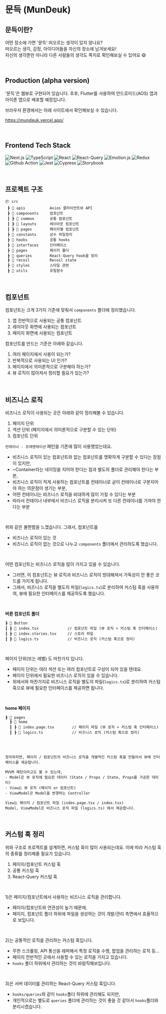 # 문득 (MunDeuk)


## 문득이란?
어떤 장소에 가면 '문득' 떠오르는 생각이 있지 않나요? <br />
떠오르는 생각, 감정, 아이디어들을 자신의 장소에 남겨보세요! <br />
자신의 생각뿐만 아니라 다른 사람들의 생각도 쪽지로 확인해보실 수 있어요 😄


<br />

## Production (alpha version)
'문득'은 웹뷰로 구현되어 있습니다.
추후, Flutter를 사용하여 안드로이드(AOS) 앱과 아이폰 앱으로 배포할 예정입니다.

브라우저 환경에서는 아래 사이트에서 확인해보실 수 있습니다. 

https://mundeuk.vercel.app/


<br />

## Frontend Tech Stack
![Next.js](https://img.shields.io/badge/-Nextjs-000000?style=flat-square&logo=next.js)
![TypeScript](https://img.shields.io/badge/-TypeScript-007ACC?style=flat-square&logo=typescript&logoColor=white)
![React](https://img.shields.io/badge/-React-222222?style=flat-square&logo=react)
![React-Query](https://img.shields.io/badge/-React_Query-142111?style=flat-square&logo=react-query)
![Emotion.js](https://img.shields.io/badge/-Emotion.js-f8c7da?style=flat-square&logo=emotion.js)
![Redux](https://img.shields.io/badge/-Recoil-000000?style=flat-square&logo=recoil)
![Github Action](https://img.shields.io/badge/-Github_Action-db0000?style=flat-square&logo=github)
![Jest](https://img.shields.io/badge/-Jest-65d786?style=flat-square&logo=jest)
![Cypress](https://img.shields.io/badge/-Cypress-007acc?logo=cypress)
![Storybook](https://img.shields.io/badge/-Storybook-f8c7da?style=Storybook&logo=storybook)


<br />

## 프로젝트 구조

```
📦 src
 ┣ 📂 apis           Axios 클라이언트와 API
 ┣ 📂 components     컴포넌트
 ┃ ┣ 📂 common       공통 컴포넌트
 ┃ ┣ 📂 layouts      레이아웃 컴포넌트
 ┃ ┣ 📂 pages        페이지별 컴포넌트
 ┣ 📂 constants      상수 파일정리
 ┣ 📂 hooks          공통 hooks
 ┣ 📂 interfaces     인터페이스
 ┣ 📂 pages          페이지 폴더
 ┣ 📂 queries        React-Query hook을 정리
 ┣ 📂 recoil         Recoil state
 ┣ 📂 styles         스타일 관련
 ┣ 📂 utils          유틸함수
```

<br />

## 컴포넌트
컴포넌트는 크게 3가지 기준에 맞춰서 `components` 폴더에 정리했습니다.
1) 앱 전반적으로 사용되는 공통 컴포넌트
2) 레이아웃 화면에 사용되는 컴포넌트
3) 페이지 화면에 사용되는 컴포넌트

컴포넌트를 만드는 기준은 아래와 같습니다.
1) 여러 페이지에서 사용이 되는가?
2) 반복적으로 사용되는 UI 인가?
3) 페이지에서 의미론적으로 구분해야 하는가?
4) 뷰 로직이 많아져서 정리할 필요가 있는가?

<br />

## 비즈니스 로직
비즈니스 로직이 사용되는 곳은 아래와 같이 정리해볼 수 있습니다.
1) 페이지 단위
2) 섹션 단위 (페이지에서 의미론적으로 구분할 수 있는 단위)
3) 컴포넌트 단위

`컨테이너 - 프레젠테이션` 패턴을 기존에 많이 사용했었는데요.
- 비즈니스 로직이 있는 컴포넌트와 없는 컴포넌트를 명확하게 구분할 수 있다는 장점이 있지만,
- ~Container라는 네이밍을 지어야 한다는 점과 별도의 폴더로 관리해야 한다는 부분,
- 비즈니스 로직이 적게 사용하는 컴포넌트를 컨테이너로 굳이 컨테이너로 구분지어야 하는 의문점이 생기는 부분,
- 어떤 컨테이너는 비즈니스 로직을 비대하게 많이 가질 수 있다는 부분
- 따라서 컨테이너 내부에서 비즈니스 로직을 분리시켜 또 다른 컨테이너를 가져야 한다는 부분

<br />

위와 같은 불편함을 느꼈습니다. 그래서, 컴포넌트를 
- 비즈니스 로직이 있는 것
- 비즈니스 로직이 없는 것으로 나누고 `components` 폴더에서 관리하도록 했습니다.

<br />

어떤 컴포넌트는 비즈니스 로직을 많이 가지고 있을 수 있습니다.
- 그러면, 이 컴포넌트는 뷰 로직과 비즈니스 로직이 방대해져서 가독성이 안 좋은 코드를 가지게 됩니다.
- 그래서, 비즈니스 로직을 별도의 파일(`logics.ts`)로 분리하여 커스텀 훅을 사용하여, 뷰에 필요한 인터페이스를 제공하도록 했습니다.


<br />

**버튼 컴포넌트 폴더**
```
┣ 📂 Button     
┃ ┣ 📜 index.tsx             // 컴포넌트 파일 (뷰 로직 + 커스텀 훅 인터페이스)
┃ ┣ 📜 index.stories.tsx     // 스토리 파일
┃ ┣ 📜 logics.ts             // 비즈니스 로직 (커스텀 훅으로 정리)
```

<br />

페이지 단위(또는 레벨) 도 마찬가지 입니다.
- 페이지 단위는 여러 섹션 또는 여러 컴포넌트로 구성이 되어 있을 텐데요.
- 페이지 단위에서 필요한 비즈니스 로직이 있을 수 있습니다.
- 위에서와 마찬가지로 비즈니스 로직을 별도의 파일(`logics.ts`)로 분리하여 커스텀 훅으로 뷰에 필요한 인터페이스를 제공하면 됩니다.

<br />

**home 페이지**
```
┣ 📂 pages
  ┣ 📂 home     
  ┃ ┣ 📜 index.page.tsx        // 페이지 파일 (뷰 로직 + 커스텀 훅 인터페이스)
  ┃ ┣ 📜 logics.ts             // 비즈니스 로직 (커스텀 훅으로 정리)
```

<br /><br />

```
정리하자면, 페이지 / 컴포넌트의 비즈니스 로직을 개별적인 커스텀 훅을 만들어서 뷰에 인터페이스를 제공합니다.

MVVM 패턴이라고도 볼 수 있는데,
- Model은 뷰 로직에 필요한 데이터 (State / Props / State, Props를 가공한 데이터)
- View는 뷰 로직 (페이지 or 컴포넌트)
- ViewModel은 Model을 변경하는 Controller

View는 페이지 / 컴포넌트 파일 (index.page.tsx / index.tsx)
Model, ViewModel은 비즈니스 로직 파일 (logics.ts) 에서 제공합니다.
```

<br />

## 커스텀 훅 정리
위와 구조로 프로젝트를 설계하면, 커스텀 훅이 많이 사용되는데요.
이에 따라 커스텀 훅의 종류를 정리해줄 필요가 있습니다.

1) 페이지/컴포넌트 커스텀 훅
2) 공통 커스텀 훅
3) React-Query 커스텀 훅

<br />

1)은 페이지/컴포넌트에서 사용하는 비즈니스 로직을 관리합니다.
- 페이지/컴포넌트와 연관성이 높기 때문에,
- 페이지, 컴포넌트 폴더 하위에 파일을 생성하는 것이 개발/관리 측면에서 효율적으로 보입니다.

<br />

2)는 공통적인 로직을 관리하는 커스텀 훅입니다.
- 무한 스크롤링, API 통신을 레퍼해서 특정 로직을 수행, 팝업을 관리하는 로직 등... 
- 페이지 전반적인 곳에서 사용할 수 있는 로직을 가지고 있습니다.
- `hooks` 폴더 하위에서 관리하는 것이 바람직해보입니다.

<br />

3)은 서버 데이터를 관리하는 React-Query 커스텀 훅입니다.
- `hooks/queries`와 같이 `hooks`폴더 하위에 관리해도 되지만, 
- 개인적으로는 별도로 `queries` 폴더에 관리하는 것이 좋을 것 같아서 `hooks`폴더와 분리시켰습니다.






